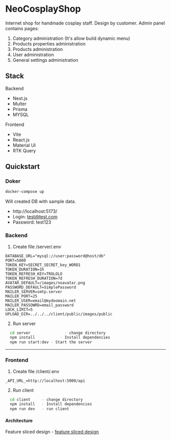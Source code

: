 <!-- @format -->

# NeoCosplayShop

Internet shop for handmade cosplay staff. Design by customer.
Admin panel contains pages:

1. Category administration (It's allow build dynamic menu)
2. Products properties administration
3. Products administration
4. User administration
5. General settings administration

## Stack

Backend

-   Nest.js
-   Multer
-   Prisma
-   MYSQL

Frontend

-   Vite
-   React.js
-   Material UI
-   RTK Query

## Quickstart

### Doker

```bash
docker-compose up
```

Will created DB with sample data.

-   http://localhost:5173/
-   Login: test@test.com
-   Password: test123

### Backend

1. Create file /server/.env

```
DATABASE_URL="mysql://user:password@host/db"
PORT=5000
TOKEN_KEY=SECRET_SECRET_key_WORD1
TOKEN_DURATION=1h
TOKEN_REFRESH_KEY=TROLOLO
TOKEN_REFRESH_DURATION=7d
AVATAR_DEFAULT=/images/noavatar.png
PASSWORD_DEFAULT=SimplePassword
MAILER_SERVER=smtp.server
MAILER_PORT=25
MAILER_USER=email@mydoomain.net
MAILER_PASSOWRD=email_password
LOCK_LIMIT=5
UPLOAD_DIR=../../../client/public/images/public
```

2. Run server

```bash
  cd server 			  - change directory
  npm install   		- Install dependencies
  npm run start:dev	- Start the server
```

---

### Frontend

1. Create file /client/.env

```
_API_URL_=http://localhost:5000/api
```

2. Run client

```bash
  cd client		- change directory
  npm install	- Install dependencies
  npm run dev	- run client
```

#### Architecture

Feature sliced design - [feature sliced design](https://feature-sliced.design/docs/get-started/tutorial)
